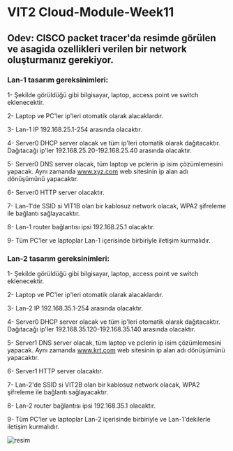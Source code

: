 # VIT2 Cloud-Module-Week11

## Odev: CISCO packet tracer'da resimde görülen ve asagida ozellikleri verilen bir network oluşturmanız gerekiyor.

### Lan-1 tasarım gereksinimleri:
1- Şekilde görüldüğü gibi bilgisayar, laptop, access point ve switch eklenecektir.

2- Laptop ve PC'ler ip'leri otomatik olarak alacaklardır.

3- Lan-1 IP 192.168.25.1-254 arasında olacaktır.

4- Server0 DHCP server olacak ve tüm ip'leri otomatik olarak dağıtacaktır. Dağıtacağı ip'ler 192.168.25.20-192.168.25.40 arasında olacaktır.

5- Server0 DNS server olacak, tüm laptop ve pclerin ip isim çözümlemesini yapacak. Aynı zamanda www.xyz.com web sitesinin ip alan adı dönüşümünü yapacaktır.

6- Server0 HTTP server olacaktır.

7- Lan-1'de SSID si VIT1B olan bir kablosuz network olacak, WPA2 şifreleme ile bağlantı sağlayacaktır.

8- Lan-1 router bağlantısı ipsi 192.168.25.1 olacaktır.

9- Tüm PC'ler ve laptoplar Lan-1 içerisinde birbiriyle iletişim kurmalıdır.

### Lan-2 tasarım gereksinimleri:
1- Şekilde görüldüğü gibi bilgisayar, laptop, access point ve switch eklenecektir.

2- Laptop ve PC'ler ip'leri otomatik olarak alacaklardır.

3- Lan-2 IP 192.168.35.1-254 arasında olacaktır.

4- Server0 DHCP server olacak ve tüm ip'leri otomatik olarak dağıtacaktır. Dağıtacağı ip'ler 192.168.35.120-192.168.35.140 arasında olacaktır.

5- Server1 DNS server olacak, tüm laptop ve pclerin ip isim çözümlemesini yapacak. Aynı zamanda www.krt.com web sitesinin ip alan adı dönüşümünü yapacaktır.

6- Server1 HTTP server olacaktır.

7- Lan-2'de SSID si VIT2B olan bir kablosuz network olacak, WPA2 şifreleme ile bağlantı sağlayacaktır.

8- Lan-2 router bağlantısı ipsi 192.168.35.1 olacaktır.

9- Tüm PC'ler ve laptoplar Lan-2 içerisinde birbiriyle ve Lan-1'dekilerle iletişim kurmalıdır.

![resim](https://github.com/werhereitacademy/Cloud_Module_Week_11/assets/141542413/d897aaf2-221f-4110-8c00-6b04719f965b)
